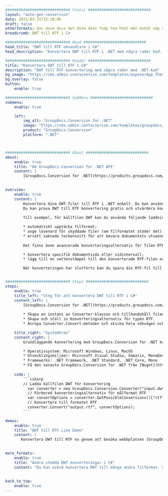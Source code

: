 ```yaml
---
############################# Static ############################
layout: "auto-gen-conversion"
date: 2023-03-31T15:28:06
draft: false
otherformats: doc docm docx dot dotm dotx fodp htm html mht mhtml odp odt otp pot potm potx pps ppsm ppsx ppt pptm pptx rtf
breadcrumb: DWT till RTF i C#

############################# Head ############################
head_title: "DWT till RTF omvandlare i C#"
head_description: "Konvertera DWT till RTF i .NET med några rader kod. Använd GroupDocs Document Conversion API för att konvertera över 160 filformat."

############################# Header ############################
title: "Konvertera DWT till RTF i C#"
description: "DWT till RTF konvertering med några rader med .NET-kod"
bg_image: "https://cms.admin.containerize.com/templates/aspose/App_Themes/V3/images/bg/header1.png"
bg_overlay: false
button:
    enable: true

############################# SubMenu ############################
submenu:
    enable: true

    left:
        img_alt: "GroupDocs.Conversion for .NET"
        image: "https://cms.admin.containerize.com/templates/groupdocs/images/product-logos/90x90-noborder/groupdocs-conversion-net.png"
        product: "GroupDocs.Conversion"
        platform: ".NET"



############################# About ############################
about:
    enable: true
    title: "Om GroupDocs.Conversion for .NET API"
    content: |
        [GroupDocs.Conversion for .NET](https://products.groupdocs.com/conversion/net/) kan användas för att konvertera Microsoft Word, Excel, PowerPoint, PDF, Visio och andra format. GroupDocs.Conversion är ett fristående API som är lämpligt för back-end och interna system där hög prestanda krävs. Det beror inte på någon programvara som Microsoft eller Open Office.
    

overview:
    enable: true
    content: |
        Konvertera dina DWT-filer till RTF i .NET enkelt. Du kan använda bara ett par C# kodrader i valfri plattform som du vill, som - Windows, Linux, macOS.
        Du kan prova DWT till RTF konvertering gratis och utvärdera konverteringsresultatens kvalitet. Tillsammans med enkla filkonverteringsscenarier kan du prova mer avancerade alternativ för att ladda källfilen DWT och för att spara resultatet RTF. 
        
        Till exempel, för källfilen DWT kan du använda följande laddningsalternativ:

        * automatiskt upptäcka filformat;
        * ange lösenord för skyddade filer (om filformatet stöder det);
        * ersätt saknade teckensnitt för att bevara dokumentets utseende.
        
        Det finns även avancerade konverteringsalternativ för filen RTF:

        * konvertera specifik dokumentsida eller sidintervall;
        * lägg till en vattenstämpel till den konverterade RTF-filen och många fler.

        När konverteringen har slutförts kan du spara din RTF-fil till den lokala filsökvägen eller någon tredje parts lagring som FTP, Amazon S3, Google Drive, Dropbox etc. Observera - för att konvertera DWT till {{ TO}} det finns inget behov av någon ytterligare programvara installerad - som MS Office, Open Office, Adobe Acrobat Reader etc.


############################# Steps ############################
steps:
    enable: true
    title_left: "Steg för att konvertera DWT till RTF i C#"
    content_left: |
        [GroupDocs.Conversion for .NET](https://products.groupdocs.com/conversion/net/) gör det enkelt för utvecklare att konvertera en DWT-fil till RTF med några rader kod.
        
        * Skapa en instans av Converter-klassen och tillhandahåll filen DWT med den fullständiga sökvägen
        * Skapa och ställ in Konverteringsalternativ för typen RTF.
        * Anropa Converter.Convert-metoden och skicka hela sökvägen och formatet (RTF) som en parameter

    title_right: "Systemkrav"
    content_right: |
        Grundläggande konvertering med GroupDocs.Conversion for .NET kan göras med bara några enkla steg. Våra API:er stöds på alla större plattformar och operativsystem. Innan du kör koden nedan, se till att du har följande förutsättningar installerade på ditt system.

        * Operativsystem: Microsoft Windows, Linux, MacOS
        * Utvecklingsmiljöer: Microsoft Visual Studio, Xamarin, MonoDevelop
        * Frameworks: .NET Framework, .NET Standard, .NET Core, Mono
        * Få den senaste GroupDocs.Conversion for .NET från [Nuget](https://www.nuget.org/packages/groupdocs.conversion)
         
    code: |
        ```csharp    
        // Ladda källfilen DWT för konvertering
          var converter = new GroupDocs.Conversion.Converter("input.dwt");
          // Förbered konverteringsalternativ för målformat RTF
          var convertOptions = converter.GetPossibleConversions()["rtf"].ConvertOptions;
          // Konvertera till formatet RTF
          converter.Convert("output.rtf", convertOptions);
        ```

demos:
    enable: true
    title: "DWT till RTF Live Demo"
    content: |
       Konvertera DWT till RTF nu genom att besöka webbplatsen [GroupDocs.Conversion App](https://products.groupdocs.app/conversion/family). Onlinedemo har följande fördelar
          

more_formats:
    enable: true
    title: "Andra stödda DWT konverteringar i C#"
    content: "Du kan också konvertera DWT till många andra filformat. Se listan nedan."
       
       
back_to_top:
    enable: true
---
```

